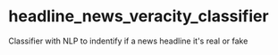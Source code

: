# headline_news_veracity_classifier
Classifier with NLP to indentify if a news headline it's real or fake

